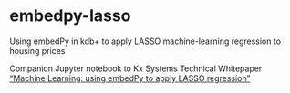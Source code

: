 # embedpy-lasso

Using embedPy in kdb+ to apply LASSO machine-learning regression to housing prices

Companion Jupyter notebook to Kx Systems Technical Whitepaper 
[“Machine Learning: using embedPy to apply LASSO regression”](http://code.kx.com/q/wp/embedpy-lasso)
